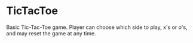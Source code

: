 # TicTacToe
Basic Tic-Tac-Toe game. Player can choose which side to play, x's or o's, and may reset the game at any time.
